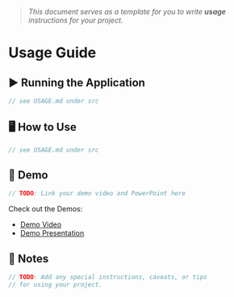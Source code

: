 > *This document serves as a template for you to write **usage** instructions for your project.* 

# Usage Guide

## ▶️ Running the Application
``` c
// see USAGE.md under src
```
## 🖥️ How to Use
``` c
// see USAGE.md under src
```
## 🎥 Demo
``` c
// TODO: Link your demo video and PowerPoint here
```
Check out the Demos: 
- [Demo Video](../demo/demo.mp4)
- [Demo Presentation](assets/BetterBuddy.pptx)

## 📌 Notes
``` c
// TODO: Add any special instructions, caveats, or tips
// for using your project.
```
